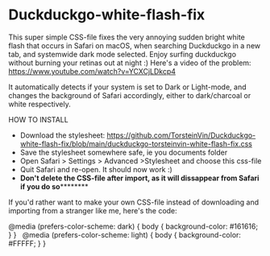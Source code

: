 # Duckduckgo-white-flash-fix
This super simple CSS-file fixes the very annoying sudden bright white flash that occurs in Safari on macOS, when searching Duckduckgo in a new tab, and systemwide dark mode selected. Enjoy surfing duckduckgo without burning your retinas out at night :) Here's a video of the problem: https://www.youtube.com/watch?v=YCXCjLDkcp4

It automatically detects if your system is set to Dark or Light-mode, and changes the background of Safari accordingly, either to dark/charcoal or white respectively. 

HOW TO INSTALL

- Download the stylesheet: https://github.com/TorsteinVin/Duckduckgo-white-flash-fix/blob/main/duckduckgo-torsteinvin-white-flash-fix.css
- Save the stylesheet somewhere safe, ie you documents folder
- Open Safari > Settings > Advanced >Stylesheet and choose this css-file
- Quit Safari and re-open. It should now work :) 
- **Don't delete the CSS-file after import, as it will dissappear from Safari if you do so**********

If you'd rather want to make your own CSS-file instead of downloading and importing from a stranger like me, here's the code:




@media (prefers-color-scheme: dark) {
  body {
  background-color: #161616;
}
}
 
@media (prefers-color-scheme: light) {
  body {
  background-color: #FFFFF;
}
}

